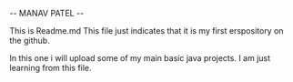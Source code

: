 


-- MANAV PATEL --

This is Readme.md 
This file just indicates that it is my first erspository on the github. 

In this one i will upload some of my main basic java projects.
I am just learning from this file.

